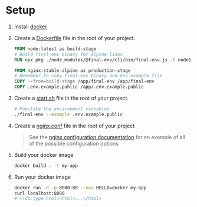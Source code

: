 # Setup

1.  Install [docker](https://www.docker.com/get-started)

1.  Create a [Dockerfile](./Dockerfile) file in the root of your project.

    ```Dockerfile
    FROM node:latest as build-stage
    # Build final-env binary for alpine linux
    RUN npx pkg ./node_modules/@final-env/cli/bin/final-env.js -t node16-alpine -o final-env

    FROM nginx:stable-alpine as production-stage
    # Remember to copy final-env binary and env example file
    COPY --from=build-stage /app/final-env /app/final-env
    COPY .env.example.public /app/.env.example.public
    ```

1.  Create a [start.sh](./start.sh) file in the root of your project.

    ```sh
    # Populate the environment variables
    ./final-env --example .env.example.public
    ```

1.  Create a [nginx.conf](./nginx.conf) file in the root of your project

    > See the [nginx configuration documentation](https://www.nginx.com/resources/wiki/start/topics/examples/full/) for an example of all of the possible configuration options

1.  Build your docker image

    ```sh
    docker build . -t my-app
    ```

1.  Run your docker image

    ```sh
    docker run -d -p 8080:80 --env HELLO=docker my-app
    curl localhost:8080
    # <!doctype html><html>...</html>
    ```
